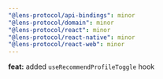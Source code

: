 ```yaml
---
"@lens-protocol/api-bindings": minor
"@lens-protocol/domain": minor
"@lens-protocol/react": minor
"@lens-protocol/react-native": minor
"@lens-protocol/react-web": minor
---
```


**feat:** added `useRecommendProfileToggle` hook
